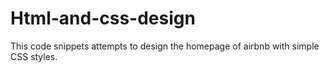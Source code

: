 # Html-and-css-design
This code snippets attempts to design the homepage of airbnb
with simple CSS styles.
